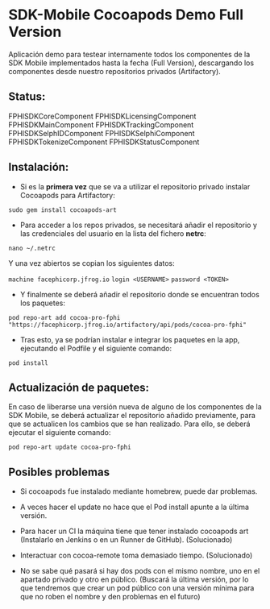 # SDK-Mobile Cocoapods Demo Full Version

Aplicación demo para testear internamente todos los componentes de la SDK Mobile implementados hasta la fecha (Full Version), descargando los componentes desde nuestro repositorios privados (Artifactory). 

## Status:

FPHISDKCoreComponent
FPHISDKLicensingComponent
FPHISDKMainComponent
FPHISDKTrackingComponent
FPHISDKSelphIDComponent
FPHISDKSelphiComponent 
FPHISDKTokenizeComponent
FPHISDKStatusComponent 

## Instalación:

- Si es la **primera vez** que se va a utilizar el repositorio privado instalar Cocoapods para Artifactory:

`sudo gem install cocoapods-art`

- Para acceder a los repos privados, se necesitará añadir el repositorio y las credenciales del usuario en la lista del fichero **netrc**:
 
`nano ~/.netrc`

Y una vez abiertos se copian los siguientes datos:
 
`machine facephicorp.jfrog.io`
`login <USERNAME>`
`password <TOKEN>`

- Y finalmente se deberá añadir el repositorio donde se encuentran todos los paquetes:

`pod repo-art add cocoa-pro-fphi "https://facephicorp.jfrog.io/artifactory/api/pods/cocoa-pro-fphi"`

- Tras esto, ya se podrían instalar e integrar los paquetes en la app, ejecutando el Podfile y el siguiente comando:

`pod install`

## Actualización de paquetes:

En caso de liberarse una versión nueva de alguno de los componentes de la SDK Mobile, se deberá actualizar el repositorio añadido previamente, para que se actualicen los cambios que se han realizado. Para ello, se deberá ejecutar el siguiente comando:

`pod repo-art update cocoa-pro-fphi`


## Posibles problemas


- Si cocoapods fue instalado mediante homebrew, puede dar problemas.

- A veces hacer el update no hace que el Pod install apunte a la última versión.

- Para hacer un CI la máquina tiene que tener instalado cocoapods art (Instalarlo en Jenkins o en un Runner de GitHub). (Solucionado) 

- Interactuar con cocoa-remote toma demasiado tiempo. (Solucionado)

- No se sabe qué pasará si hay dos pods con el mismo nombre, uno en el apartado privado y otro en público. (Buscará la última versión, por lo que tendremos que crear un pod público con una versión mínima para que no roben el nombre y den problemas en el futuro)

